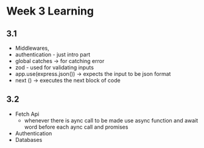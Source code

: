 # Week 3 Learning

## 3.1
- Middlewares,
- authentication - just intro part
- global catches -> for catching error 
- zod - used for validating inputs
- app.use(express.json()) -> expects the input to be json format
- next () -> executes the next block of code

## 3.2
- Fetch Api
   - whenever there is aync call to be made use async function and await word before each aync call and promises
- Authentication
- Databases